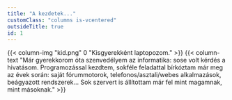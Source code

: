 ```yaml
---
title: "A kezdetek..."
customClass: "columns is-vcentered"
outsideTitle: true
id: 1
---
```

{{< column-img "kid.png" 0 "Kisgyerekként laptopozom." >}}
{{< column-text "Már gyerekkorom óta szenvedélyem az informatika: sose volt kérdés a hivatásom. Programozással kezdtem, sokféle feladattal bírkóztam már meg az évek során: saját fórummotorok, telefonos/asztali/webes alkalmazások, beágyazott rendszerek... Sok szervert is állítottam már fel mint magamnak, mint másoknak." >}}
